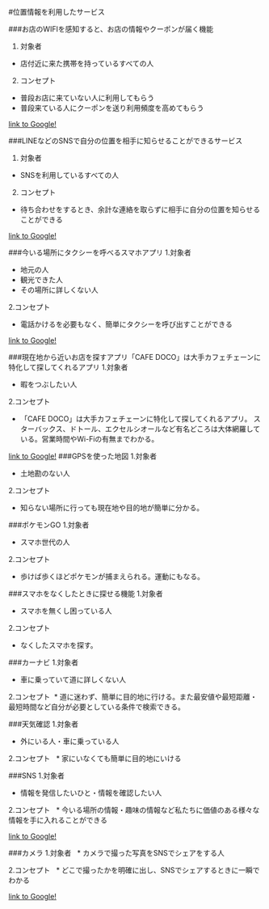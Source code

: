 #位置情報を利用したサービス

###お店のWIFIを感知すると、お店の情報やクーポンが届く機能　　　
1. 対象者
 * 店付近に来た携帯を持っているすべての人

2. コンセプト
 * 普段お店に来ていない人に利用してもらう
 * 普段来ている人にクーポンを送り利用頻度を高めてもらう

[link to Google!](http://andronavi.com/2011/10/132031)

###LINEなどのSNSで自分の位置を相手に知らせることができるサービス
1. 対象者
 * SNSを利用しているすべての人

2. コンセプト
 * 待ち合わせをするとき、余計な連絡を取らずに相手に自分の位置を知らせることができる

[link to Google!](http://rocketnews24.com/2015/09/03/627437/)


###今いる場所にタクシーを呼べるスマホアプリ
1.対象者
* 地元の人 
* 観光できた人
* その場所に詳しくない人

2.コンセプト
* 電話かけるを必要もなく、簡単にタクシーを呼び出すことができる

[link to Google!](http://japan.cnet.com/app/android/35036098/)

###現在地から近いお店を探すアプリ「CAFE DOCO」は大手カフェチェーンに特化して探してくれるアプリ
1.対象者 
 * 暇をつぶしたい人

2.コンセプト 
 * 「CAFE DOCO」は大手カフェチェーンに特化して探してくれるアプリ。 スターバックス、ドトール、エクセルシオールなど有名どころは大体網羅している。営業時間やWi-Fiの有無までわかる。

[link to Google!](http://digitalfaan.jp/3748)
###GPSを使った地図
 1.対象者
 * 土地勘のない人
 
2.コンセプト
 * 知らない場所に行っても現在地や目的地が簡単に分かる。
 
###ポケモンGO
1.対象者
 * スマホ世代の人
 
2.コンセプト
 * 歩けば歩くほどポケモンが捕まえられる。運動にもなる。
 
###スマホをなくしたときに探せる機能
 1.対象者
 * スマホを無くし困っている人
 
2.コンセプト
 * なくしたスマホを探す。
  
 ###カーナビ
 1.対象者
 * 車に乗っていて道に詳しくない人
   
 2.コンセプト
  * 道に迷わず、簡単に目的地に行ける。また最安値や最短距離・最短時間など自分が必要としている条件で検索できる。
 
 ###天気確認
 1.対象者
  * 外にいる人・車に乗っている人
 
 2.コンセプト
  * 家にいなくても簡単に目的地にいける
  
 ###SNS
 1.対象者
  * 情報を発信したいひと・情報を確認したい人
   
 2.コンセプト
  * 今いる場所の情報・趣味の情報など私たちに価値のある様々な情報を手に入れることができる
 
 [link to Google!](https://love-guava.com/android-gps-location/)
 
 ###カメラ
 1.対象者
   * カメラで撮った写真をSNSでシェアをする人
 
 2.コンセプト
   * どこで撮ったかを明確に出し、SNSでシェアするときに一瞬でわかる
  
 [link to Google!](http://app.fujifilm-dsc.com/app/camera_app/pc/jp/guide03/)
